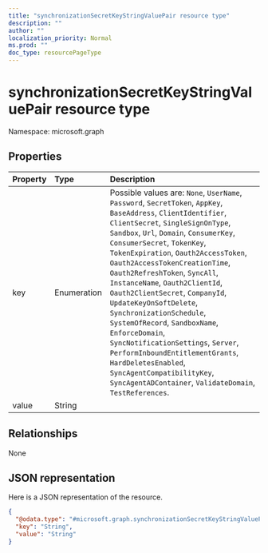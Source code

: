 ```yaml
---
title: "synchronizationSecretKeyStringValuePair resource type"
description: ""
author: ""
localization_priority: Normal
ms.prod: ""
doc_type: resourcePageType
---
```


# synchronizationSecretKeyStringValuePair resource type


Namespace: microsoft.graph



## Properties
|Property|Type|Description|
|:---|:---|:---|
|key|Enumeration| Possible values are: `None`, `UserName`, `Password`, `SecretToken`, `AppKey`, `BaseAddress`, `ClientIdentifier`, `ClientSecret`, `SingleSignOnType`, `Sandbox`, `Url`, `Domain`, `ConsumerKey`, `ConsumerSecret`, `TokenKey`, `TokenExpiration`, `Oauth2AccessToken`, `Oauth2AccessTokenCreationTime`, `Oauth2RefreshToken`, `SyncAll`, `InstanceName`, `Oauth2ClientId`, `Oauth2ClientSecret`, `CompanyId`, `UpdateKeyOnSoftDelete`, `SynchronizationSchedule`, `SystemOfRecord`, `SandboxName`, `EnforceDomain`, `SyncNotificationSettings`, `Server`, `PerformInboundEntitlementGrants`, `HardDeletesEnabled`, `SyncAgentCompatibilityKey`, `SyncAgentADContainer`, `ValidateDomain`, `TestReferences`.|
|value|String||

## Relationships
None

## JSON representation
Here is a JSON representation of the resource.
<!-- {
  "blockType": "resource",
  "@odata.type": "microsoft.graph.synchronizationSecretKeyStringValuePair"
}
-->
``` json
{
  "@odata.type": "#microsoft.graph.synchronizationSecretKeyStringValuePair",
  "key": "String",
  "value": "String"
}
```

